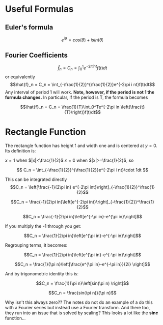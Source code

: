 # Useful Formulas #

## Euler's formula ##

$$
e^{i\theta} = cos(\theta) + i sin(\theta)
$$

## Fourier Coefficients ##

$$\hat{f}_n = C_n = \int_0^1e^{-2\pi i nt}f(t)dt$$
or equivalently
$$\hat{f}_n = C_n = \int_{-\frac{1}{2}}^{\frac{1}{2}}e^{-2\pi i nt}f(t)dt$$
Any interval of period 1 will work.  **Note, however, if the period is not 1 the formula changes.**
In particular, if the period is T, the formula becomes

$$\hat{f}_n = C_n = \frac{1}{T}\int_0^Te^{-2\pi in \left(\frac{t}{T}\right)}f(t)dt$$


# Rectangle Function #

The rectangle function has height 1 and width one and is centered at $y=0$.
Its definition is:

$x = 1$ when $|x|<\frac{1}{2}$
$x = 0$ when $|x|>=\frac{1}{2}$, so

$$
C_n = \int_{-\frac{1}{2}}^{\frac{1}{2}}e^{-2\pi i nt}\cdot 1dt
$$

This can be integrated directly
$$C_n = \left[\frac{-1}{2\pi in} e^{-2\pi int}\right]_{-\frac{1}{2}}^\frac{1}{2}$$

$$C_n = \frac{-1}{2\pi in}\left[e^{-2\pi int}\right]_{-\frac{1}{2}}^\frac{1}{2}$$

$$C_n = \frac{-1}{2\pi in}\left[e^{-\pi in}-e^{\pi in}\right]$$

If you multiply the **-1** through you get:

$$C_n = \frac{1}{2\pi in}\left[e^{\pi in}-e^{-\pi in}\right]$$

Regrouping terms, it becomes:

$$C_n = \frac{1}{2\pi in}\left[e^{\pi in}-e^{-\pi in}\right]$$

$$C_n = \frac{1}{\pi n}\left[\frac{e^{\pi in}-e^{-\pi in}}{2i} \right]$$

And by trigonometric identity this is:

$$C_n = \frac{1}{\pi n}\left[sin(\pi n) \right]$$

$$C_n = \frac{sin(\pi n)}{\pi n}$$

Why isn't this always zero??  The notes do not do an example of a do this with a Fourier series but instead use a Fourier transform.  And there too, they run into an issue that is solved by scaling?  This looks a lot like the **sinc** function...




